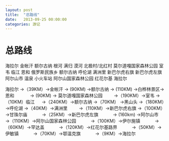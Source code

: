 ```yaml
---
layout: post
title:  "总路线"
date:   2013-09-25 00:00:00
categories: 游记
---
```

总路线
===


海拉尔
金帐汗
额尔古纳
根河
满归
漠河
北极村/北红村
莫尔道嘎国家森林公园
室韦
临江
恩和 俄罗斯民族乡
额尔古纳
呼伦湖
满洲里
新巴尔虎右旗
新巴尔虎左旗
阿尔山市 温泉 小火车站
阿尔山国家森林公园
红花尔基
海拉尔




海拉尔
→（39KM）→金帐汗
→ (90KM) →额尔古纳
→ (110KM) →白桦林景区→恩和    　　　
→ (90KM) → 莫尔道嘎国家森林公园    　　
→（190KM）→室韦
→（10KM）临江    　
→（240KM）→额尔古纳
→（70KM） →黑山头
→（180KM）→呼伦湖
→（40KM）→满洲里    　　
→（110KM）→新巴尔虎右旗
→（100KM）→甘珠尔庙　　　
→（25KM）→新巴尔虎左旗　　　
→ (160km) →阿尔山市　　　
→（110KM）→阿尔山国家森林公园　　　
→（100KM）→伊尔施镇　　　
→（60KM）→罕达盖　　　
→（120KM）→红花尔基路界　　　
→（50KM）→ 伊敏镇　　　
→（70KM）→鄂温克旗　　　
→（9KM）→海拉尔　　　
